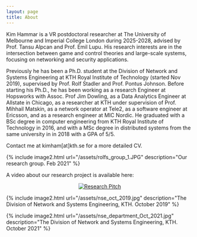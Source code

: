 ```yaml
---
layout: page
title: About
---
```


Kim Hammar is a VR postdoctoral researcher at The University of Melbourne and Imperial College London during 2025-2028, advised by Prof. Tansu Alpcan and Prof. Emil Lupu. His research interests are in the intersection between game and control theories and large-scale systems, focusing on networking and security applications.

Previously he has been a Ph.D. student at the Division of Network and Systems Engineering at KTH Royal Institute of Technology (started Nov 2019), supervised by Prof. Rolf Stadler and Prof. Pontus Johnson. Before starting his Ph.D., he has been working as a research Engineer at Hopsworks with Assoc. Prof Jim Dowling, as a Data Analytics Engineer at Allstate in Chicago, as a researcher at KTH under supervision of Prof. Mihhail Matskin, as a network operator at Tele2, as a software engineer at Ericsson, and as a research engineer at MIC Nordic. He graduated with a BSc degree in computer engineering from KTH Royal Institute of Technology in 2016, and with a MSc degree in distributed systems from the same university in in 2018 with a GPA of 5/5.

Contact me at kimham[at]kth.se for a more detailed CV.

{% include image2.html url="/assets/rolfs_group_1.JPG" description="Our research group. Feb 2021" %}

A video about our research project is available here:

<div align="center">
  <a href="https://www.youtube.com/watch?v=88W69Wu0FYM"><img src="https://img.youtube.com/vi/88W69Wu0FYM/0.jpg" alt="Research Pitch"></a>
</div>

{% include image2.html url="/assets/nse_oct_2019.jpg" description="The Division of Network and Systems Engineering, KTH. October 2019" %}

{% include image2.html url="/assets/nse_department_Oct_2021.jpg" description="The Division of Network and Systems Engineering, KTH. October 2021" %}

